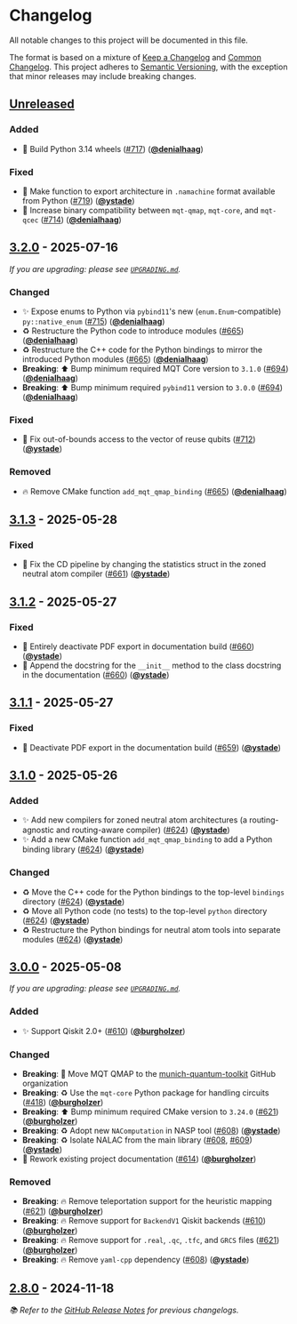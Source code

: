 <!-- Entries in each category are sorted by merge time, with the latest PRs appearing first. -->

# Changelog

All notable changes to this project will be documented in this file.

The format is based on a mixture of [Keep a Changelog] and [Common Changelog].
This project adheres to [Semantic Versioning], with the exception that minor releases may include breaking changes.

## [Unreleased]

### Added

- 🐍 Build Python 3.14 wheels ([#717]) ([**@denialhaag**])

### Fixed

- 🚸 Make function to export architecture in `.namachine` format available from Python ([#719]) ([**@ystade**])
- 🚸 Increase binary compatibility between `mqt-qmap`, `mqt-core`, and `mqt-qcec` ([#714]) ([**@denialhaag**])

## [3.2.0] - 2025-07-16

_If you are upgrading: please see [`UPGRADING.md`](UPGRADING.md#320)._

### Changed

- ✨ Expose enums to Python via `pybind11`'s new (`enum.Enum`-compatible) `py::native_enum` ([#715]) ([**@denialhaag**])
- ♻️ Restructure the Python code to introduce modules ([#665]) ([**@denialhaag**])
- ♻️ Restructure the C++ code for the Python bindings to mirror the introduced Python modules ([#665]) ([**@denialhaag**])
- **Breaking**: ⬆️ Bump minimum required MQT Core version to `3.1.0` ([#694]) ([**@denialhaag**])
- **Breaking**: ⬆️ Bump minimum required `pybind11` version to `3.0.0` ([#694]) ([**@denialhaag**])

### Fixed

- 🐛 Fix out-of-bounds access to the vector of reuse qubits ([#712]) ([**@ystade**])

### Removed

- 🔥 Remove CMake function `add_mqt_qmap_binding` ([#665]) ([**@denialhaag**])

## [3.1.3] - 2025-05-28

### Fixed

- 🐛 Fix the CD pipeline by changing the statistics struct in the zoned neutral atom compiler ([#661]) ([**@ystade**])

## [3.1.2] - 2025-05-27

### Fixed

- 🐛 Entirely deactivate PDF export in documentation build ([#660]) ([**@ystade**])
- 📝 Append the docstring for the `__init__` method to the class docstring in the documentation ([#660]) ([**@ystade**])

## [3.1.1] - 2025-05-27

### Fixed

- 🐛 Deactivate PDF export in the documentation build ([#659]) ([**@ystade**])

## [3.1.0] - 2025-05-26

### Added

- ✨ Add new compilers for zoned neutral atom architectures (a routing-agnostic and routing-aware compiler) ([#624]) ([**@ystade**])
- ✨ Add a new CMake function `add_mqt_qmap_binding` to add a Python binding library ([#624]) ([**@ystade**])

### Changed

- ♻️ Move the C++ code for the Python bindings to the top-level `bindings` directory ([#624]) ([**@ystade**])
- ♻️ Move all Python code (no tests) to the top-level `python` directory ([#624]) ([**@ystade**])
- ♻️ Restructure the Python bindings for neutral atom tools into separate modules ([#624]) ([**@ystade**])

## [3.0.0] - 2025-05-08

_If you are upgrading: please see [`UPGRADING.md`](UPGRADING.md#300)._

### Added

- ✨ Support Qiskit 2.0+ ([#610]) ([**@burgholzer**])

### Changed

- **Breaking**: 🚚 Move MQT QMAP to the [munich-quantum-toolkit] GitHub organization
- **Breaking**: ♻️ Use the `mqt-core` Python package for handling circuits ([#418]) ([**@burgholzer**])
- **Breaking**: ⬆️ Bump minimum required CMake version to `3.24.0` ([#621]) ([**@burgholzer**])
- **Breaking**: ♻️ Adopt new `NAComputation` in NASP tool ([#608]) ([**@ystade**])
- **Breaking**: ♻️ Isolate NALAC from the main library ([#608], [#609]) ([**@ystade**])
- 📝 Rework existing project documentation ([#614]) ([**@burgholzer**])

### Removed

- **Breaking**: 🔥 Remove teleportation support for the heuristic mapping ([#621]) ([**@burgholzer**])
- **Breaking**: 🔥 Remove support for `BackendV1` Qiskit backends ([#610]) ([**@burgholzer**])
- **Breaking**: 🔥 Remove support for `.real`, `.qc`, `.tfc`, and `GRCS` files ([#621]) ([**@burgholzer**])
- **Breaking**: 🔥 Remove `yaml-cpp` dependency ([#608]) ([**@ystade**])

## [2.8.0] - 2024-11-18

_📚 Refer to the [GitHub Release Notes] for previous changelogs._

<!-- Version links -->

[unreleased]: https://github.com/munich-quantum-toolkit/qmap/compare/v3.2.0...HEAD
[3.2.0]: https://github.com/munich-quantum-toolkit/qmap/compare/v3.1.3...v3.2.0
[3.1.3]: https://github.com/munich-quantum-toolkit/qmap/compare/v3.1.2...v3.1.3
[3.1.2]: https://github.com/munich-quantum-toolkit/qmap/compare/v3.1.1...v3.1.2
[3.1.1]: https://github.com/munich-quantum-toolkit/qmap/compare/v3.1.0...v3.1.1
[3.1.0]: https://github.com/munich-quantum-toolkit/qmap/compare/v3.0.0...v3.1.0
[3.0.0]: https://github.com/munich-quantum-toolkit/qmap/compare/v2.8.0...v3.0.0
[2.8.0]: https://github.com/munich-quantum-toolkit/qmap/releases/tag/v2.8.0

<!-- PR links -->

[#719]: https://github.com/munich-quantum-toolkit/qmap/pull/719
[#717]: https://github.com/munich-quantum-toolkit/qmap/pull/717
[#715]: https://github.com/munich-quantum-toolkit/qmap/pull/715
[#714]: https://github.com/munich-quantum-toolkit/qmap/pull/714
[#712]: https://github.com/munich-quantum-toolkit/qmap/pull/712
[#694]: https://github.com/munich-quantum-toolkit/qmap/pull/694
[#665]: https://github.com/munich-quantum-toolkit/qmap/pull/665
[#661]: https://github.com/munich-quantum-toolkit/qmap/pull/661
[#660]: https://github.com/munich-quantum-toolkit/qmap/pull/660
[#659]: https://github.com/munich-quantum-toolkit/qmap/pull/659
[#624]: https://github.com/munich-quantum-toolkit/qmap/pull/624
[#621]: https://github.com/munich-quantum-toolkit/qmap/pull/621
[#614]: https://github.com/munich-quantum-toolkit/qmap/pull/614
[#610]: https://github.com/munich-quantum-toolkit/qmap/pull/610
[#609]: https://github.com/munich-quantum-toolkit/qmap/pull/609
[#608]: https://github.com/munich-quantum-toolkit/qmap/pull/608
[#418]: https://github.com/munich-quantum-toolkit/qmap/pull/418

<!-- Contributor -->

[**@burgholzer**]: https://github.com/burgholzer
[**@ystade**]: https://github.com/ystade
[**@denialhaag**]: https://github.com/denialhaag

<!-- General links -->

[Keep a Changelog]: https://keepachangelog.com/en/1.1.0/
[Common Changelog]: https://common-changelog.org
[Semantic Versioning]: https://semver.org/spec/v2.0.0.html
[GitHub Release Notes]: https://github.com/munich-quantum-toolkit/qmap/releases
[munich-quantum-toolkit]: https://github.com/munich-quantum-toolkit
